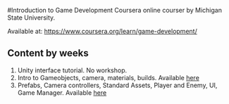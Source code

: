 #Introduction to Game Development
Coursera online courser by Michigan State University.

Available at: https://www.coursera.org/learn/game-development/

## Content by weeks
1. Unity interface tutorial. No workshop.
2. Intro to Gameobjects, camera, materials, builds. Available [here](https://github.com/Coregraph/Coursera-Introduction-to-Game-Development/tree/master/1-SolarSystemProject)
3. Prefabs, Camera controllers, Standard Assets, Player and Enemy, UI, Game Manager. Available [here](https://github.com/Coregraph/Coursera-Introduction-to-Game-Development/tree/master/2-RollerMadness)
